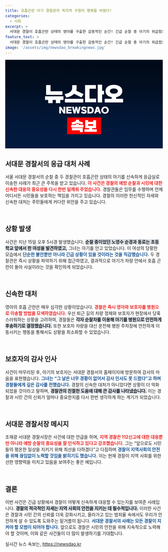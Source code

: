 ```yaml
---
title: 호흡곤란 아기 경찰관의 즉각적 구원이 행복을 바꿨다!
categories:
  - 사회
excerpt: >
  서대문 경찰이 호흡곤란 상태의 영아를 구출한 감동적인 순간! 긴급 순찰 중 아기의 위급함을 인지하고, 즉시 응급실로 이송한 경찰의 이야기가 화제다.
feature_text: >
  서대문 경찰이 호흡곤란 상태의 영아를 구출한 감동적인 순간! 긴급 순찰 중 아기의 위급함을 인지하고, 즉시 응급실로 이송한 경찰의 이야기가 화제다.
image: '/assets/img/newsdao_breakingnews.jpg'
---
```


<p><img src="/assets/img/newsdao_breakingnews.jpg" alt="implanttips 속보" /></p>

<h2 data-ke-size="size26">서대문 경찰서의 응급 대처 사례</h2>

<p data-ke-size="size16">서울 서대문 경찰서의 순찰 중 두 경찰관이 호흡곤란 상태의 아기를 신속하게 응급실로 이송한 사례가 최근 큰 주목을 받고 있습니다. <b><span style="color: #ee2323;">이 사건은 경찰의 예방 순찰과 시민에 대한 신속한 대응의 중요성을 다시 한번 일깨워 주었습니다.</span></b> 경찰관들은 임무를 수행하며 언제 어디서든 시민들을 보호하는 책임을 가지고 있습니다. 경찰의 이러한 헌신적인 자세와 신속한 대처는 주민들에게 커다란 위안을 주고 있습니다.</p>

<p data-ke-size="size16">&nbsp;</p>

<h2 data-ke-size="size26">상황 발생</h2>

<p data-ke-size="size16">사건은 지난 15일 오후 5시경 발생했습니다. <b><span style="background-color: #21538527;">순찰 중이었던 노영수 순경과 동료는 초등학교 앞에서 한 여성을 발견하였고,</span></b> 그녀는 아기를 안고 있었습니다. 이 여성의 당황한 모습에서 <b><span style="color: #1a5490;">단순한 불안뿐만 아니라 긴급 상황이 있을 것이라는 것을 직감했습니다.</span></b> 두 경찰관은 즉시 상황을 파악하기 위해 접근하였고, 결과적으로 아기가 차량 안에서 호흡 곤란이 돌아 사실이라는 것을 확인하게 되었습니다.</p>

<p data-ke-size="size16">&nbsp;</p>

<h2 data-ke-size="size26">신속한 대처</h2>

<p data-ke-size="size16">영아의 호흡 곤란은 매우 심각한 상황이었습니다. <b><span style="color: #ee2323;">경찰은 즉시 영아와 보호자를 병원으로 이송할 방법을 모색하였습니다.</span></b> 우선 퇴근 길의 차량 정체와 보호자가 현장에서 당혹스러워하는 상황을 고려하여, 경찰들은 <b><span style="background-color: #21538527;">각자 순찰차를 이용해 아기를 병원으로 안전하게 후송하기로 결정했습니다.</span></b> 또한 보호자 차량을 대신 운전해 병원 주차장에 안전하게 이동시키는 행동을 통해서도 상황을 최소화할 수 있었습니다.</p>

<p data-ke-size="size16">&nbsp;</p>

<h2 data-ke-size="size26">보호자의 감사 인사</h2>

<p data-ke-size="size16">사건이 마무리된 후, 아기의 보호자는 서대문 경찰서의 홈페이지에 방문하여 감사의 마음을 표현했습니다. <b><span style="color: #1a5490;">그녀는 “그 날은 너무 경황이 없어서 감사 인사도 못 드렸다”고 하며 경찰들에게 깊은 감사를 전했습니다.</span></b> 경찰의 신속한 대처가 아니었다면 상황이 더 악화되었을 것이라고 말하며, <b><span style="background-color: #21538527;">경찰관의 친절한 도움에 대해 큰 감사를 나타냈습니다.</span></b> 이는 경찰과 시민 간의 신뢰가 얼마나 중요한지를 다시 한번 생각하게 하는 계기가 되었습니다.</p>

<p data-ke-size="size16">&nbsp;</p>

<h2 data-ke-size="size26">서대문 경찰서장 메시지</h2>

<p data-ke-size="size16">조재광 서대문 경찰서장은 사건에 대한 언급을 하며, <b><span style="color: #ee2323;">지역 경찰은 112신고에 대한 대응뿐만 아니라 예방 순찰의 중요성을 잘 인식하고 있다고 강조했습니다.</span></b> 그는 “앞으로도 시민들의 평온한 일상을 지키기 위해 최선을 다하겠다”고 다짐하며 <b><span style="color: #1a5490;">경찰이 지역사회의 안전을 위해 끊임없이 노력할 것임을 밝히기도 했습니다.</span></b> 이는 현재 경찰이 지역 사회를 위한 선한 영향력을 미치고 있음을 보여주는 좋은 예입니다.</p>

<p data-ke-size="size16">&nbsp;</p>

<h2 data-ke-size="size26">결론</h2>

<p data-ke-size="size16">이번 사건은 긴급 상황에서 경찰이 어떻게 신속하게 대응할 수 있는지를 보여준 사례입니다. <b><span style="background-color: #21538527;">경찰의 적극적인 자세는 지역 사회의 안전을 지키는 데 필수적입니다.</span></b> 이러한 사건은 경찰과 시민 간의 신뢰를 더욱 강화시키고, 올라가고 있는 범죄율 속에서도 우리가 안전하게 살 수 있도록 도와주는 밑거름이 됩니다. <b><span style="color: #1a5490;">서대문 경찰서의 사례는 모든 경찰이 지켜야 할 모범이 되어야 합니다.</span></b> 앞으로도 경찰은 시민의 안전을 위해 지속적으로 노력해야 할 것이며, 이와 같은 사건들이 더 많이 발생하기를 기대합니다.</p>
실시간 뉴스 속보는, <a href="https://newsdao.kr" rel="dofollow">https://newsdao.kr</a>



